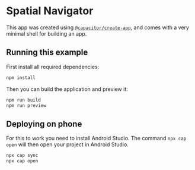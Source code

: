 # Spatial Navigator

This app was created using [`@capacitor/create-app`](https://github.com/ionic-team/create-capacitor-app),
and comes with a very minimal shell for building an app.

## Running this example

First install all required dependencies:

```bash
npm install
```

Then you can build the application and preview it:

```bash
npm run build
npm run preview
```

## Deploying on phone

For this to work you need to install Android Studio. The command `npx cap open` will then open your project in Android Studio.

```bash
npx cap sync
npx cap open
```
